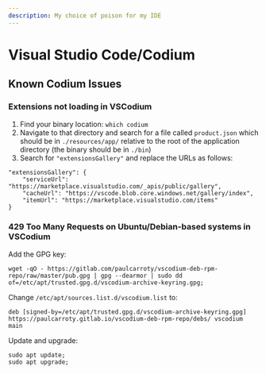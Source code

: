 ```yaml
---
description: My choice of poison for my IDE
---
```


# Visual Studio Code/Codium

## Known Codium Issues

### Extensions not loading in VSCodium

1. Find your binary location: `which codium`
2. Navigate to that directory and search for a file called `product.json` which should be in `./resources/app/` relative to the root of the application directory (the binary should be in `./bin`)
3. Search for `"extensionsGallery"` and replace the URLs as follows:

```
"extensionsGallery": {
    "serviceUrl": "https://marketplace.visualstudio.com/_apis/public/gallery",
    "cacheUrl": "https://vscode.blob.core.windows.net/gallery/index",
    "itemUrl": "https://marketplace.visualstudio.com/items"
}
```

### 429 Too Many Requests on Ubuntu/Debian-based systems in VSCodium

Add the GPG key:

```
wget -qO - https://gitlab.com/paulcarroty/vscodium-deb-rpm-repo/raw/master/pub.gpg | gpg --dearmor | sudo dd of=/etc/apt/trusted.gpg.d/vscodium-archive-keyring.gpg;
```

Change `/etc/apt/sources.list.d/vscodium.list` to:

```
deb [signed-by=/etc/apt/trusted.gpg.d/vscodium-archive-keyring.gpg] https://paulcarroty.gitlab.io/vscodium-deb-rpm-repo/debs/ vscodium main
```

Update and upgrade:

```
sudo apt update;
sudo apt upgrade;
```
